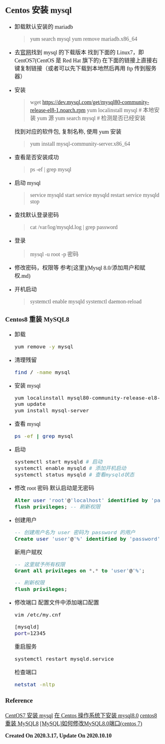 <font size=4 face='楷体'>

## Centos 安装 mysql

- 卸载默认安装的 mariadb

  > yum search mysql
  > yum remove mariadb.x86_64

- 去[官网](https://dev.mysql.com/downloads/repo/yum/)找到 mysql 的下载版本
  找到下面的 Linux7，即 CentOS7(CentOS 是 Red Hat 旗下的)
  在下面的链接上直接右键复制链接（或者可以先下载到本地然后再用 ftp 传到服务器）

- 安装

  > wget https://dev.mysql.com/get/mysql80-community-release-el8-1.noarch.rpm
  > yum localinstall mysql # 本地安装 yum 源
  > yum search mysql # 检测是否已经安装

  找到对应的软件包, 复制名称, 使用 yum 安装

  > yum install mysql-community-server.x86_64

- 查看是否安装成功

  > ps -ef | grep mysql

- 启动 mysql

  > service mysqld start
  > service mysqld restart
  > service mysqld stop

- 查找默认登录密码

  > cat /var/log/mysqld.log | grep password

- 登录

  > mysql -u root -p 密码

- 修改密码，权限等
  参考[这里](Mysql 8.0/添加用户和赋权.md)

- 开机启动
  > systemctl enable mysqld
  > systemctl daemon-reload

### Centos8 重装 MySQL8

- 卸载
  ```bash
  yum remove -y mysql
  ```
- 清理残留

  ```bash
  find / -name mysql
  ```

- 安装 mysql
  ```bash
  yum localinstall mysql80-community-release-el8-1.noarch.rpm
  yum update
  yum install mysql-server
  ```
- 查看 mysql
  ```bash
  ps -ef | grep mysql
  ```
- 启动

  ```bash
  systemctl start mysqld # 启动
  systemctl enable mysqld # 添加开机启动
  systemctl status mysqld # 查看mysqld状态
  ```

- 修改 root 密码
  默认启动是无密码

  ```sql
  Alter user 'root'@'localhost' identified by 'password';
  flush privileges; -- 刷新权限
  ```

- 创建用户
  ```sql
  -- 创建用户名为 user 密码为 password 的用户
  Create user 'user'@'%' identified by 'password';
  ```
  新用户赋权
  ```sql
  -- 这里赋予所有权限
  Grant all privileges on *.* to 'user'@'%';
  ```
  ```sql
  -- 刷新权限
  flush privileges;
  ```

- 修改端口
  配置文件中添加端口配置
  ```bash
  vim /etc/my.cnf
  ```
  ```bash
  [mysqld]
  port=12345
  ```
  重启服务
  ```bash
  systemctl restart mysqld.service
  ```
  检查端口
  ```bash
  netstat -nltp
  ```
### Reference

[CentOS7 安装 mysql](https://cloud.tencent.com/developer/article/1393323)
[在 Centos 操作系统下安装 mysql8.0](https://blog.csdn.net/qq_43317529/article/details/83039252)
[centos8 重装 MySQL8](https://blog.csdn.net/weixin_40251892/article/details/108899826)
[[MySQL]如何修改MySQL8.0端口(centos 7)
](https://blog.csdn.net/jameskaron/article/details/104561098)

**Created On 2020.3.17, Update On 2020.10.10**
